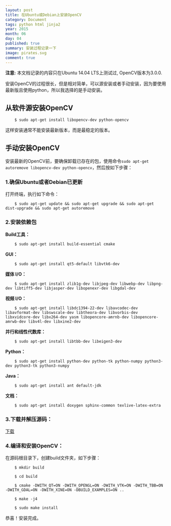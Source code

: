 ```yaml
---
layout: post
title: 在Ubuntu或Debian上安装OpenCV
category: Document
tags: python html jinja2
year: 2015
month: 06
day: 04
published: true
summary: 安装过程记录一下
image: pirates.svg
comment: true
---
```


**注意:** 本文档记录的内容只在Ubuntu 14.04 LTS上测试过, OpenCV版本为3.0.0.

安装OpenCV的过程很长，但是相对简单，可以源安装或者手动安装，因为要使用最新版且使用python，所以我选择的是手动安装。


## 从软件源安装OpenCV

```
    $ sudo apt-get install libopencv-dev python-opencv
```

这样安装通常不能安装最新版本，而是最稳定的版本。


## 手动安装OpenCV

安装最新的OpenCV前，要确保卸载已存在的包，使用命令`sudo apt-get autoremove libopencv-dev python-opencv`，然后按如下步骤：

### 1.确保Ubuntu或者Debian已更新

打开终端，执行如下命令：

```
    $ sudo apt-get update && sudo apt-get upgrade && sudo apt-get dist-upgrade && sudo apt-get autoremove
```

### 2.安装依赖包

**Build工具：**

```
    $ sudo apt-get install build-essential cmake
```

**GUI：**

```
    $ sudo apt-get install qt5-default libvtk6-dev
```

**媒体 I/O：**

```
    $ sudo apt-get install zlib1g-dev libjpeg-dev libwebp-dev libpng-dev libtiff5-dev libjasper-dev libopenexr-dev libgdal-dev
```

**视频 I/O：**

```
    $ sudo apt-get install libdc1394-22-dev libavcodec-dev libavformat-dev libswscale-dev libtheora-dev libvorbis-dev libxvidcore-dev libx264-dev yasm libopencore-amrnb-dev libopencore-amrwb-dev libv4l-dev libxine2-dev
```

**并行和线性代数库：**

```
    $ sudo apt-get install libtbb-dev libeigen3-dev
```

**Python：**

```
    $ sudo apt-get install python-dev python-tk python-numpy python3-dev python3-tk python3-numpy
```

**Java：**

```
    $ sudo apt-get install ant default-jdk
```

**文档：**

```
    $ sudo apt-get install doxygen sphinx-common texlive-latex-extra
```

### 3.下载并解压源码：

[下载](https://github.com/Itseez/opencv/archive/3.0.0.zip)

### 4.编译和安装OpenCV：

在源码根目录下，创建build文件夹，如下步骤：

```
    $ mkdir build
```

```
    $ cd build
```

```
    $ cmake -DWITH_QT=ON -DWITH_OPENGL=ON -DWITH_VTK=ON -DWITH_TBB=ON -DWITH_GDAL=ON -DWITH_XINE=ON -DBUILD_EXAMPLES=ON ..
```

```
    $ make -j4
```

```
    $ sudo make install
```

恭喜！安装完成。
